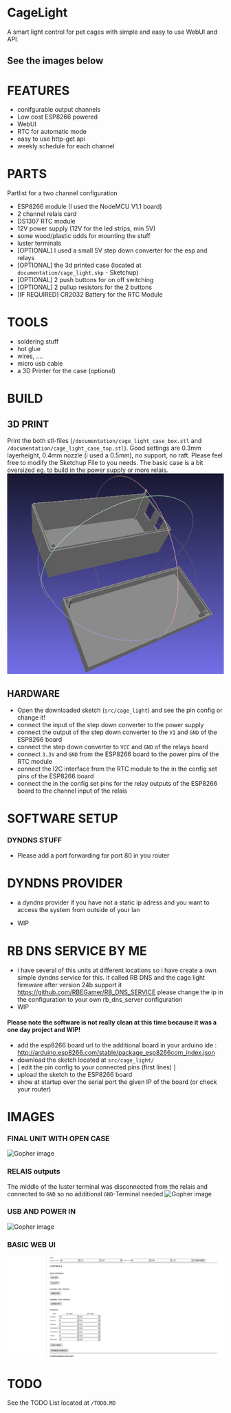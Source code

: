 # CageLight
A smart light control for pet cages with simple and easy to use WebUI and API.

## See the images below




# FEATURES
* conifgurable output channels
* Low cost ESP8266 powered
* WebUI
* RTC for automatic mode
* easy to use http-get api
* weekly schedule for each channel

# PARTS
Partlist for a two channel configuration
* ESP8266 module (I used the NodeMCU V1.1 board)
* 2 channel relais card
* DS1307 RTC module
* 12V power supply (12V for the led strips, min 5V)
* some wood/plastic odds for mounting the stuff
* luster terminals
* [OPTIONAL] I used a small 5V step down converter for the esp and relays
* [OPTIONAL] the 3d printed case (located at `documentation/cage_light.skp` - Sketchup)
* [OPTIONAL] 2 push buttons for on off switching
* [OPTIONAL] 2 pullup resistors for the 2 buttons
* [IF REQUIRED] CR2032 Battery for the RTC Module

# TOOLS
* soldering stuff
* hot glue
* wires, ....
* micro usb cable
* a 3D Printer for the case (optional)

# BUILD

## 3D PRINT
Print the both stl-files (`/documentation/cage_light_case_box.stl` and `/documentation/cage_light_case_top.stl`). Good settings are 0.3mm layerheight,  0.4mm nozzle (i used a 0.5mm), no support, no raft.
Please feel free to modify the Sketchup File to you needs. The basic case is a bit oversized eg. to build in the power supply or more relais.
![Gopher image](/documentation/images/cg_box.png)

## HARDWARE
* Open the downloaded sketch (`src/cage_light`) and see the pin config or change it!
* connect the input of the step down converter to the power supply
* connect the output of the step down converter to the `VI` and `GND` of the ESP8266 board
* connect the step down converter to `VCC` and `GND` of the relays board
* connect `3.3V` and `GND` from the ESP8266 board to the power pins of the RTC module
* connect the I2C interface from the RTC module to the in the config set pins of the ESP8266 board
* connect the in the config set pins for the relay outputs of the ESP8266 board to the channel input of the relais


# SOFTWARE SETUP


### DYNDNS STUFF
* Please add a port forwarding for port 80 in you router



# DYNDNS PROVIDER
* a dyndns provider if you have not a static ip adress and you want to access the system from outside of your lan

* WIP

# RB DNS SERVICE BY ME 
* i have several of this units at different locations so i have create a own simple dyndns service for this.
it called RB DNS and the cage light firmware after version 24b support it
https://github.com/RBEGamer/RB_DNS_SERVICE
please change the ip in the configuration to your own rb_dns_server configuration
* WIP



#### Please note the software is not really clean at this time because it was a one day project and WIP!
* add the esp8266 board url to the additional board in your arduino ide :  http://arduino.esp8266.com/stable/package_esp8266com_index.json
* download the sketch located at `src/cage_light/`
* [ edit the pin config to your connected pins (first lines) ]
* upload the sketch to the ESP8266 board
* show at startup over the serial port the given IP of the board (or check your router)

# IMAGES
### FINAL UNIT WITH OPEN CASE
![Gopher image](/documentation/images/final_build.jpg)

### RELAIS outputs
The middle of the luster terminal was disconnected from the relais and connected to `GND` so no additional `GND`-Terminal needed
![Gopher image](/documentation/images/relais_outputs.jpg)

### USB AND POWER IN
![Gopher image](/documentation/images/side_usb_power_buttons.jpg)

### BASIC WEB UI
![Gopher image](/documentation/images/webui.png)



# TODO
See the TODO List located at `/TODO.MD`
